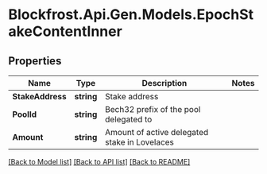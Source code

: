 # Blockfrost.Api.Gen.Models.EpochStakeContentInner
## Properties

Name | Type | Description | Notes
------------ | ------------- | ------------- | -------------
**StakeAddress** | **string** | Stake address | 
**PoolId** | **string** | Bech32 prefix of the pool delegated to | 
**Amount** | **string** | Amount of active delegated stake in Lovelaces | 

[[Back to Model list]](../README.md#documentation-for-models) [[Back to API list]](../README.md#documentation-for-api-endpoints) [[Back to README]](../README.md)

